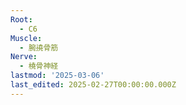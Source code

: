 ```yaml
---
Root:
  - C6
Muscle:
  - 腕撓骨筋
Nerve:
  - 橈骨神経
lastmod: '2025-03-06'
last_edited: 2025-02-27T00:00:00.000Z
---
```



